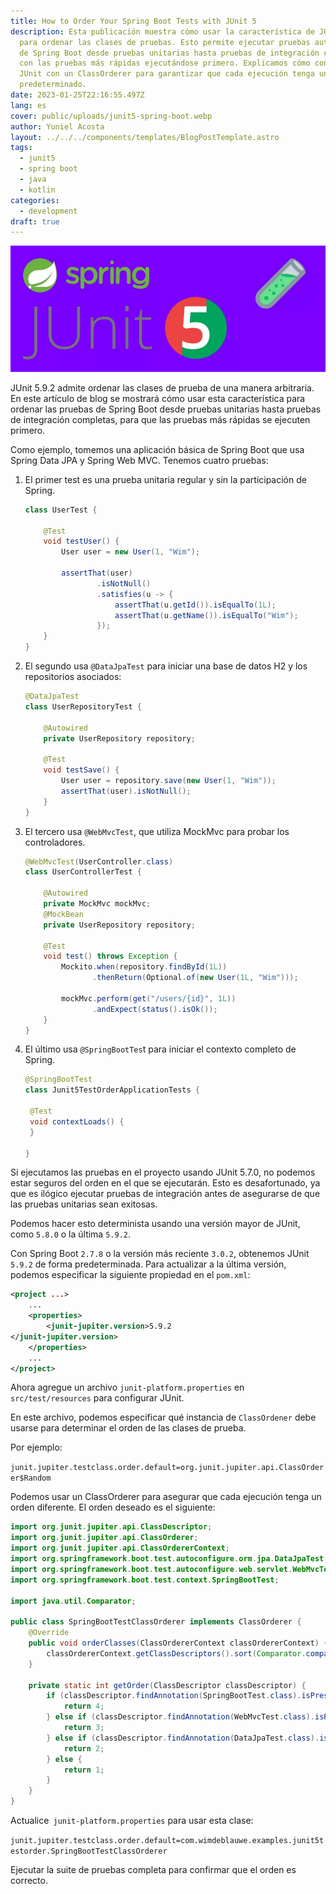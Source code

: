 ```yaml
---
title: How to Order Your Spring Boot Tests with JUnit 5
description: Esta publicación muestra cómo usar la característica de JUnit 5
  para ordenar las clases de pruebas. Esto permite ejecutar pruebas automáticas
  de Spring Boot desde pruebas unitarias hasta pruebas de integración completas,
  con las pruebas más rápidas ejecutándose primero. Explicamos cómo configurar
  JUnit con un ClassOrderer para garantizar que cada ejecución tenga un orden
  predeterminado.
date: 2023-01-25T22:16:55.497Z
lang: es
cover: public/uploads/junit5-spring-boot.webp
author: Yuniel Acosta
layout: ../../../components/templates/BlogPostTemplate.astro
tags:
  - junit5
  - spring boot
  - java
  - kotlin
categories:
  - development
draft: true
---
```

![junit5 spring boot](public/uploads/junit5-spring-boot.webp "junit5 spring boot")

JUnit 5.9.2 admite ordenar las clases de prueba de una manera arbitraria. En este artículo de blog se mostrará cómo usar esta característica para ordenar las pruebas de Spring Boot desde pruebas unitarias hasta pruebas de integración completas, para que las pruebas más rápidas se ejecuten primero.

Como ejemplo, tomemos una aplicación básica de Spring Boot que usa Spring Data JPA y Spring Web MVC. Tenemos cuatro pruebas:

1. El primer test es una prueba unitaria regular y sin la participación de Spring.

   ```java
   class UserTest {

       @Test
       void testUser() {
           User user = new User(1, "Wim");

           assertThat(user)
                   .isNotNull()
                   .satisfies(u -> {
                       assertThat(u.getId()).isEqualTo(1L);
                       assertThat(u.getName()).isEqualTo("Wim");
                   });
       }
   }
   ```
2. El segundo usa `@DataJpaTest` para iniciar una base de datos H2 y los repositorios asociados:

   ```java
   @DataJpaTest
   class UserRepositoryTest {

       @Autowired
       private UserRepository repository;

       @Test
       void testSave() {
           User user = repository.save(new User(1, "Wim"));
           assertThat(user).isNotNull();
       }
   }
   ```
3. El tercero usa `@WebMvcTest`, que utiliza MockMvc para probar los controladores.

   ```java
   @WebMvcTest(UserController.class)
   class UserControllerTest {

       @Autowired
       private MockMvc mockMvc;
       @MockBean
       private UserRepository repository;

       @Test
       void test() throws Exception {
           Mockito.when(repository.findById(1L))
                  .thenReturn(Optional.of(new User(1L, "Wim")));

           mockMvc.perform(get("/users/{id}", 1L))
                  .andExpect(status().isOk());
       }
   }
   ```
4. El último usa `@SpringBootTes`t para iniciar el contexto completo de Spring.

   ```java
   @SpringBootTest
   class Junit5TestOrderApplicationTests {

   	@Test
   	void contextLoads() {
   	}

   }
   ```

Si ejecutamos las pruebas en el proyecto usando JUnit 5.7.0, no podemos estar seguros del orden en el que se ejecutarán. Esto es desafortunado, ya que es ilógico ejecutar pruebas de integración antes de asegurarse de que las pruebas unitarias sean exitosas.

Podemos hacer esto determinista usando una versión mayor de JUnit, como `5.8.0` o la última `5.9.2`.

Con Spring Boot `2.7.8` o la versión más reciente `3.0.2`, obtenemos JUnit `5.9.2` de forma predeterminada. Para actualizar a la última versión, podemos especificar la siguiente propiedad en el `pom.xml`:

```xml
<project ...>
    ...
    <properties>
        <junit-jupiter.version>5.9.2
</junit-jupiter.version>
    </properties>
    ...
</project>
```

Ahora agregue un archivo `junit-platform.properties` en `src/test/resources` para configurar JUnit.

En este archivo, podemos especificar qué instancia de `ClassOrdener` debe usarse para determinar el orden de las clases de prueba.

Por ejemplo:

`junit.jupiter.testclass.order.default=org.junit.jupiter.api.ClassOrderer$Random`

Podemos usar un ClassOrderer para asegurar que cada ejecución tenga un orden diferente. El orden deseado es el siguiente:

```java
import org.junit.jupiter.api.ClassDescriptor;
import org.junit.jupiter.api.ClassOrderer;
import org.junit.jupiter.api.ClassOrdererContext;
import org.springframework.boot.test.autoconfigure.orm.jpa.DataJpaTest;
import org.springframework.boot.test.autoconfigure.web.servlet.WebMvcTest;
import org.springframework.boot.test.context.SpringBootTest;

import java.util.Comparator;

public class SpringBootTestClassOrderer implements ClassOrderer {
    @Override
    public void orderClasses(ClassOrdererContext classOrdererContext) {
        classOrdererContext.getClassDescriptors().sort(Comparator.comparingInt(SpringBootTestClassOrderer::getOrder));
    }

    private static int getOrder(ClassDescriptor classDescriptor) {
        if (classDescriptor.findAnnotation(SpringBootTest.class).isPresent()) {
            return 4;
        } else if (classDescriptor.findAnnotation(WebMvcTest.class).isPresent()) {
            return 3;
        } else if (classDescriptor.findAnnotation(DataJpaTest.class).isPresent()) {
            return 2;
        } else {
            return 1;
        }
    }
}
```

Actualice` junit-platform.properties` para usar esta clase:

`junit.jupiter.testclass.order.default=com.wimdeblauwe.examples.junit5testorder.SpringBootTestClassOrderer`

Ejecutar la suite de pruebas completa para confirmar que el orden es correcto.